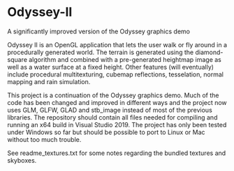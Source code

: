 # Odyssey-II
A significantly improved version of the Odyssey graphics demo

Odyssey II is an OpenGL application that lets the user walk or fly around in a procedurally generated world. The terrain is generated using the diamond-square algorithm and combined with a pre-generated heightmap image as well as a water surface at a fixed height. Other features (will eventually) include procedural multitexturing, cubemap reflections, tesselation, normal mapping and rain simulation.

This project is a continuation of the Odyssey graphics demo. Much of the code has been changed and improved in different ways and the project now uses GLM, GLFW, GLAD and stb_image instead of most of the previous libraries. The repository should contain all files needed for compiling and running an x64 build in Visual Studio 2019. The project has only been tested under Windows so far but should be possible to port to Linux or Mac without too much trouble.

See readme_textures.txt for some notes regarding the bundled textures and skyboxes.
